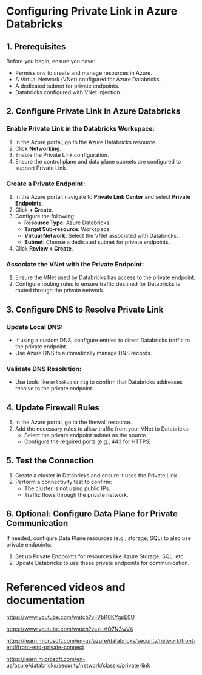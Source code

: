 # Configuring Private Link in Azure Databricks

## 1. Prerequisites

Before you begin, ensure you have:

- Permissions to create and manage resources in Azure.
- A Virtual Network (VNet) configured for Azure Databricks.
- A dedicated subnet for private endpoints.
- Databricks configured with VNet Injection.

## 2. Configure Private Link in Azure Databricks

### Enable Private Link in the Databricks Workspace:

1. In the Azure portal, go to the Azure Databricks resource.
2. Click **Networking**.
3. Enable the Private Link configuration.
4. Ensure the control plane and data plane subnets are configured to support Private Link.

### Create a Private Endpoint:

1. In the Azure portal, navigate to **Private Link Center** and select **Private Endpoints**.
2. Click **+ Create**.
3. Configure the following:
   - **Resource Type**: Azure Databricks.
   - **Target Sub-resource**: Workspace.
   - **Virtual Network**: Select the VNet associated with Databricks.
   - **Subnet**: Choose a dedicated subnet for private endpoints.
4. Click **Review + Create**.

### Associate the VNet with the Private Endpoint:

1. Ensure the VNet used by Databricks has access to the private endpoint.
2. Configure routing rules to ensure traffic destined for Databricks is routed through the private network.

## 3. Configure DNS to Resolve Private Link

### Update Local DNS:

- If using a custom DNS, configure entries to direct Databricks traffic to the private endpoint.
- Use Azure DNS to automatically manage DNS records.

### Validate DNS Resolution:

- Use tools like `nslookup` or `dig` to confirm that Databricks addresses resolve to the private endpoint.

## 4. Update Firewall Rules

1. In the Azure portal, go to the firewall resource.
2. Add the necessary rules to allow traffic from your VNet to Databricks:
   - Select the private endpoint subnet as the source.
   - Configure the required ports (e.g., 443 for HTTPS).

## 5. Test the Connection

1. Create a cluster in Databricks and ensure it uses the Private Link.
2. Perform a connectivity test to confirm:
   - The cluster is not using public IPs.
   - Traffic flows through the private network.

## 6. Optional: Configure Data Plane for Private Communication

If needed, configure Data Plane resources (e.g., storage, SQL) to also use private endpoints:

1. Set up Private Endpoints for resources like Azure Storage, SQL, etc.
2. Update Databricks to use these private endpoints for communication.

# Referenced videos and documentation

https://www.youtube.com/watch?v=VbK0KYgpE0U

https://www.youtube.com/watch?v=xLzIO7N3wV4

https://learn.microsoft.com/en-us/azure/databricks/security/network/front-end/front-end-private-connect

https://learn.microsoft.com/en-us/azure/databricks/security/network/classic/private-link
